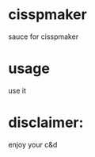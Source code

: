 cisspmaker
==========

sauce for cisspmaker


usage
==========

use it


disclaimer:
===========
enjoy your c&d

